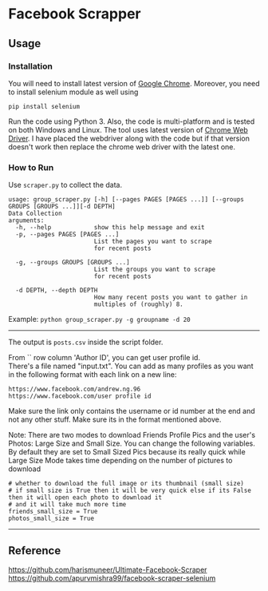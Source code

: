 # Facebook Scrapper 

## Usage

### Installation
You will need to install latest version of [Google Chrome](https://www.google.com/chrome/). Moreover, you need to install selenium module as well using

```
pip install selenium
```

Run the code using Python 3. Also, the code is multi-platform and is tested on both Windows and Linux.
The tool uses latest version of [Chrome Web Driver](http://chromedriver.chromium.org/downloads). I have placed the webdriver along with the code but if that version doesn't work then replace the chrome web driver with the latest one.

### How to Run
Use `scraper.py` to collect the data. 
```
usage: group_scraper.py [-h] [--pages PAGES [PAGES ...]] [--groups GROUPS [GROUPS ...]][-d DEPTH]
Data Collection
arguments:
  -h, --help            show this help message and exit
  -p, --pages PAGES [PAGES ...]
                        List the pages you want to scrape
                        for recent posts
  
  -g, --groups GROUPS [GROUPS ...]
                        List the groups you want to scrape
                        for recent posts
  
  -d DEPTH, --depth DEPTH
                        How many recent posts you want to gather in
                        multiples of (roughly) 8.
```
Example: ```python group_scraper.py -g groupname -d 20```
____
The output is `posts.csv` inside the script folder.

From `` row column 'Author ID', you can get user profile id.  
There's a file named "input.txt". You can add as many profiles as you want in the following format with each link on a new line:

```
https://www.facebook.com/andrew.ng.96
https://www.facebook.com/user profile id
```

Make sure the link only contains the username or id number at the end and not any other stuff. Make sure its in the format mentioned above.

Note: There are two modes to download Friends Profile Pics and the user's Photos: Large Size and Small Size. You can change the following variables. By default they are set to Small Sized Pics because its really quick while Large Size Mode takes time depending on the number of pictures to download

```
# whether to download the full image or its thumbnail (small size)
# if small size is True then it will be very quick else if its False then it will open each photo to download it
# and it will take much more time
friends_small_size = True
photos_small_size = True
```
----------------------------------------------------------------------------------------------------------------------------------------

## Reference  
https://github.com/harismuneer/Ultimate-Facebook-Scraper   
https://github.com/apurvmishra99/facebook-scraper-selenium   